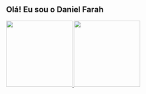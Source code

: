 ## Olá! Eu sou o Daniel Farah

<div style="display: inline_block">
  <a href="https://github.com/danielfarah54"/>
  <img height="180em" src="https://github-readme-stats.vercel.app/api?username=danielfarah54&hide=stars&count_private=true&show_icons=true&theme=dark&include_all_commits=true"/>
  <img height="180em" src="https://github-readme-stats.vercel.app/api/top-langs/?username=danielfarah54&layout=compact&theme=dark&langs_count=16"/>
</div>

<!--
[![danielfarah54's GitHub stats](https://github-readme-stats.vercel.app/api?username=danielfarah54&hide=stars&count_private=true&show_icons=true&theme=dark&include_all_commits=true)](https://github.com/danielfarah54/)

[![Most Used Languages](https://github-readme-stats.vercel.app/api/top-langs/?username=danielfarah54&layout=compact&theme=dark&langs_count=8)](https://github.com/danielfarah54/)


**danielfarah54/danielfarah54** is a ✨ _special_ ✨ repository because its `README.md` (this file) appears on your GitHub profile.

Here are some ideas to get you started:

- 🔭 I’m currently working on ...
- 🌱 I’m currently learning ...
- 👯 I’m looking to collaborate on ...
- 🤔 I’m looking for help with ...
- 💬 Ask me about ...
- 📫 How to reach me: ...
- 😄 Pronouns: ...
- ⚡ Fun fact: ...
-->
